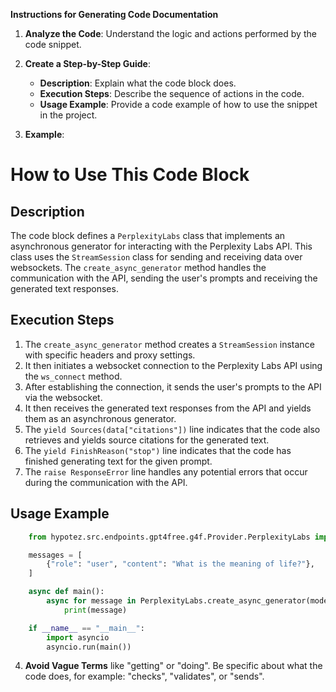**Instructions for Generating Code Documentation**

1. **Analyze the Code**: Understand the logic and actions performed by the code snippet.

2. **Create a Step-by-Step Guide**:
    - **Description**: Explain what the code block does.
    - **Execution Steps**: Describe the sequence of actions in the code.
    - **Usage Example**: Provide a code example of how to use the snippet in the project.

3. **Example**:

How to Use This Code Block
=========================================================================================

Description
-------------------------
The code block defines a `PerplexityLabs` class that implements an asynchronous generator for interacting with the Perplexity Labs API. This class uses the `StreamSession` class for sending and receiving data over websockets. The `create_async_generator` method handles the communication with the API, sending the user's prompts and receiving the generated text responses.

Execution Steps
-------------------------
1. The `create_async_generator` method creates a `StreamSession` instance with specific headers and proxy settings.
2. It then initiates a websocket connection to the Perplexity Labs API using the `ws_connect` method.
3. After establishing the connection, it sends the user's prompts to the API via the websocket.
4. It then receives the generated text responses from the API and yields them as an asynchronous generator.
5. The `yield Sources(data["citations"])` line indicates that the code also retrieves and yields source citations for the generated text.
6. The `yield FinishReason("stop")` line indicates that the code has finished generating text for the given prompt.
7. The `raise ResponseError` line handles any potential errors that occur during the communication with the API.

Usage Example
-------------------------

```python
    from hypotez.src.endpoints.gpt4free.g4f.Provider.PerplexityLabs import PerplexityLabs

    messages = [
        {"role": "user", "content": "What is the meaning of life?"},
    ]

    async def main():
        async for message in PerplexityLabs.create_async_generator(model="r1-1776", messages=messages):
            print(message)

    if __name__ == "__main__":
        import asyncio
        asyncio.run(main())
```

4. **Avoid Vague Terms** like "getting" or "doing". Be specific about what the code does, for example: "checks", "validates", or "sends".
